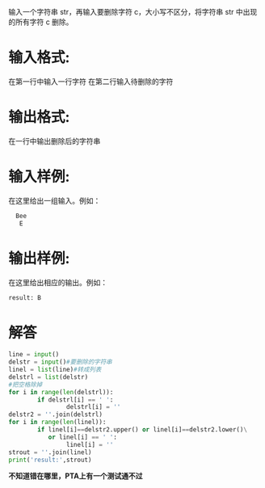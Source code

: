 输入一个字符串 str，再输入要删除字符 c，大小写不区分，将字符串 str 中出现的所有字符 c 删除。
# 输入格式:
在第一行中输入一行字符 在第二行输入待删除的字符
# 输出格式:
在一行中输出删除后的字符串
# 输入样例:
在这里给出一组输入。例如：
```python
  Bee
   E
```
# 输出样例:
在这里给出相应的输出。例如：
```python
result: B
```
# 解答
```python
line = input()
delstr = input()#要删除的字符串
linel = list(line)#转成列表
delstrl = list(delstr)
#把空格除掉
for i in range(len(delstrl)):
        if delstrl[i] == ' ':
                delstrl[i] = ''
delstr2 = ''.join(delstrl)
for i in range(len(linel)):
        if linel[i]==delstr2.upper() or linel[i]==delstr2.lower()\
           or linel[i] == ' ':
                linel[i] = ''
strout = ''.join(linel)
print('result:',strout)

```
**不知道错在哪里，PTA上有一个测试通不过**
